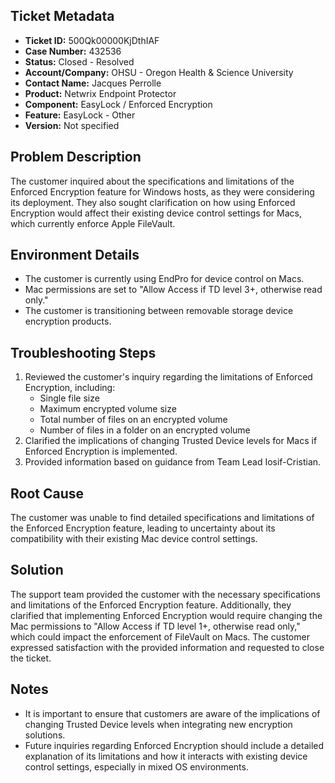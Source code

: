 ## Ticket Metadata
- **Ticket ID:** 500Qk00000KjDthIAF
- **Case Number:** 432536
- **Status:** Closed - Resolved
- **Account/Company:** OHSU - Oregon Health & Science University
- **Contact Name:** Jacques Perrolle
- **Product:** Netwrix Endpoint Protector
- **Component:** EasyLock / Enforced Encryption
- **Feature:** EasyLock - Other
- **Version:** Not specified

## Problem Description
The customer inquired about the specifications and limitations of the Enforced Encryption feature for Windows hosts, as they were considering its deployment. They also sought clarification on how using Enforced Encryption would affect their existing device control settings for Macs, which currently enforce Apple FileVault.

## Environment Details
- The customer is currently using EndPro for device control on Macs.
- Mac permissions are set to "Allow Access if TD level 3+, otherwise read only."
- The customer is transitioning between removable storage device encryption products.

## Troubleshooting Steps
1. Reviewed the customer's inquiry regarding the limitations of Enforced Encryption, including:
   - Single file size
   - Maximum encrypted volume size
   - Total number of files on an encrypted volume
   - Number of files in a folder on an encrypted volume
2. Clarified the implications of changing Trusted Device levels for Macs if Enforced Encryption is implemented.
3. Provided information based on guidance from Team Lead Iosif-Cristian.

## Root Cause
The customer was unable to find detailed specifications and limitations of the Enforced Encryption feature, leading to uncertainty about its compatibility with their existing Mac device control settings.

## Solution
The support team provided the customer with the necessary specifications and limitations of the Enforced Encryption feature. Additionally, they clarified that implementing Enforced Encryption would require changing the Mac permissions to "Allow Access if TD level 1+, otherwise read only," which could impact the enforcement of FileVault on Macs. The customer expressed satisfaction with the provided information and requested to close the ticket.

## Notes
- It is important to ensure that customers are aware of the implications of changing Trusted Device levels when integrating new encryption solutions.
- Future inquiries regarding Enforced Encryption should include a detailed explanation of its limitations and how it interacts with existing device control settings, especially in mixed OS environments.